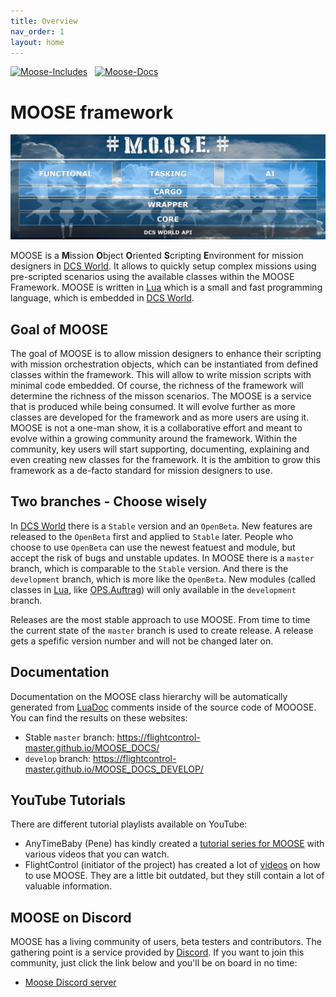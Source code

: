 ```yaml
---
title: Overview
nav_order: 1
layout: home
---
```


[![Moose-Includes](https://github.com/FlightControl-Master/MOOSE/actions/workflows/build-includes.yml/badge.svg?branch=master)](https://github.com/FlightControl-Master/MOOSE/actions/workflows/build-includes.yml) &nbsp;
[![Moose-Docs](https://github.com/FlightControl-Master/MOOSE/actions/workflows/build-docs.yml/badge.svg?branch=master)](https://github.com/FlightControl-Master/MOOSE/actions/workflows/build-docs.yml)

# MOOSE framework

![MOOSE](./images/classes/overview.jpg)

MOOSE is a **M**ission **O**bject **O**riented **S**cripting **E**nvironment for mission designers in [DCS World].
It allows to quickly setup complex missions using pre-scripted scenarios using the available classes within the MOOSE Framework.
MOOSE is written in [Lua] which is a small and fast programming language, which is embedded in [DCS World].

## Goal of MOOSE

The goal of MOOSE is to allow mission designers to enhance their scripting with mission orchestration objects, 
which can be instantiated from defined classes within the framework. This will allow to write mission scripts with 
minimal code embedded. Of course, the richness of the framework will determine the richness of the misson scenarios.
The MOOSE is a service that is produced while being consumed. It will evolve further as more classes are developed
for the framework and as more users are using it.
MOOSE is not a one-man show, it is a collaborative effort and meant to evolve within a growing community around the framework.
Within the community, key users will start supporting, documenting, explaining and even creating new classes for the framework.
It is the ambition to grow this framework as a de-facto standard for mission designers to use.

## Two branches - Choose wisely

In [DCS World] there is a `Stable` version and an `OpenBeta`. New features are released to the `OpenBeta` first and applied to `Stable` later.
People who choose to use `OpenBeta` can use the newest featuest and module, but accept the risk of bugs and unstable updates.
In MOOSE there is a `master` branch, which is comparable to the `Stable` version.
And there is the `development` branch, which is more like the `OpenBeta`.
New modules (called classes in [Lua], like [OPS.Auftrag]) will only available in the `development` branch.

Releases are the most stable approach to use MOOSE.
From time to time the current state of the `master` branch is used to create release.
A release gets a spefific version number and will not be changed later on.

## Documentation

Documentation on the MOOSE class hierarchy will be automatically generated from [LuaDoc] comments inside of the source code of MOOOSE.
You can find the results on these websites:

- Stable `master` branch: <https://flightcontrol-master.github.io/MOOSE_DOCS/>
- `develop` branch: <https://flightcontrol-master.github.io/MOOSE_DOCS_DEVELOP/>

## YouTube Tutorials

There are different tutorial playlists available on YouTube:

- AnyTimeBaby (Pene) has kindly created a [tutorial series for MOOSE](https://youtube.com/playlist?list=PLLkY2GByvtC2ME0Q9wrKRDE6qnXJYV3iT)
 with various videos that you can watch.
- FlightControl (initiator of the project) has created a lot of [videos](https://www.youtube.com/@flightcontrol5350/featured) on how to use MOOSE.
 They are a little bit outdated, but they still contain a lot of valuable information.

## MOOSE on Discord

MOOSE has a living community of users, beta testers and contributors.
The gathering point is a service provided by [Discord].
If you want to join this community, just click the link below and you'll be on board in no time:

- [Moose Discord server](https://discord.gg/gj68fm969S)

[DCS World]: https://www.digitalcombatsimulator.com/de/
[Lua]: https://www.lua.org/
[LuaDoc]: https://keplerproject.github.io/luadoc/
[Ops.Auftrag]: https://flightcontrol-master.github.io/MOOSE_DOCS_DEVELOP/Documentation/Ops.Auftrag.html
[Discord]: https://discord.com/
